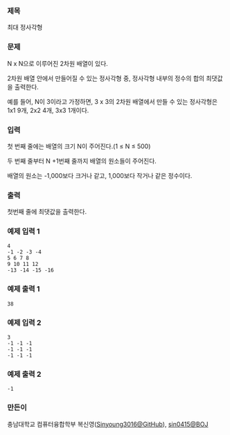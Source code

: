 ### 제목
최대 정사각형

### 문제
<p>N x N으로 이루어진 2차원 배열이 있다.</p>
<p>2차원 배열 안에서 만들어질 수 있는 정사각형 중, 정사각형 내부의 정수의 합의 최댓값을 출력한다.</p>

<p>예를 들어, N이 3이라고 가정하면, 3 x 3의 2차원 배열에서 만들 수 있는 정사각형은 1x1 9개, 2x2 4개, 3x3 1개이다.</p>

### 입력
<p>첫 번째 줄에는 배열의 크기 N이 주어진다.(1 ≤ N ≤ 500)</p>
<p>두 번째 줄부터 N +1번째 줄까지 배열의 원소들이 주어진다.</p>
<p>배열의 원소는 -1,000보다 크거나 같고, 1,000보다 작거나 같은 정수이다.</p>

### 출력
<p>첫번째 줄에 최댓값을 출력한다.</p>

### 예제 입력 1
```
4
-1 -2 -3 -4
5 6 7 8
9 10 11 12
-13 -14 -15 -16
```

### 예제 출력 1
```
38
```

### 예제 입력 2
```
3
-1 -1 -1
-1 -1 -1
-1 -1 -1
```

### 예제 출력 2
```
-1
```

### 만든이
충남대학교 컴퓨터융합학부 복신영([Sinyoung3016@GitHub](https://github.com/Sinyoung3016)), [sin0415@BOJ](https://www.acmicpc.net/user/sin0415)